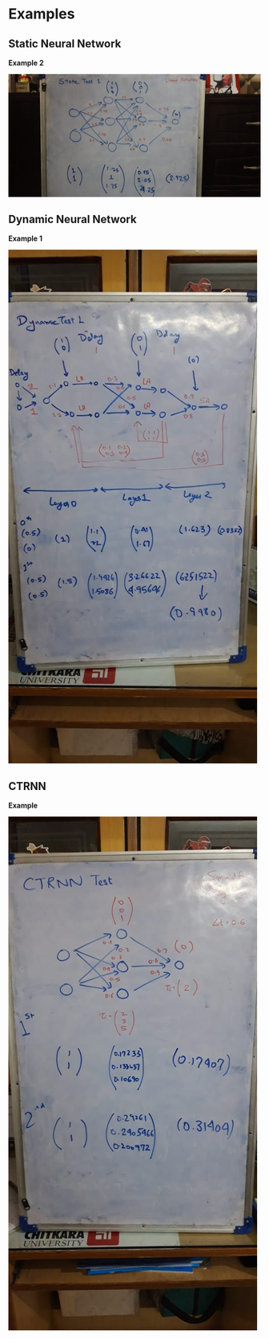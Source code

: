 # Examples

## Static Neural Network

**Example 2**

![Image for Example 2](StaticTest1.jpeg)

## Dynamic Neural Network

**Example 1**

![Image for Example 1](DynamicTest1.jpeg)

## CTRNN

**Example**

![Image for Example](ctrnn.jpeg)
